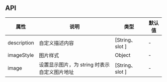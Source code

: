 ## API
| 属性        | 说明                                         | 类型            | 默认值 |
|-------------|----------------------------------------------|-----------------|--------|
| description | 自定义描述内容                               | [String、slot ] | -      |
| imageStyle  | 图片样式                                     | Object          | -      |
| image       | 设置显示图片，为 string 时表示自定义图片地址 | [String、slot ] | -      |